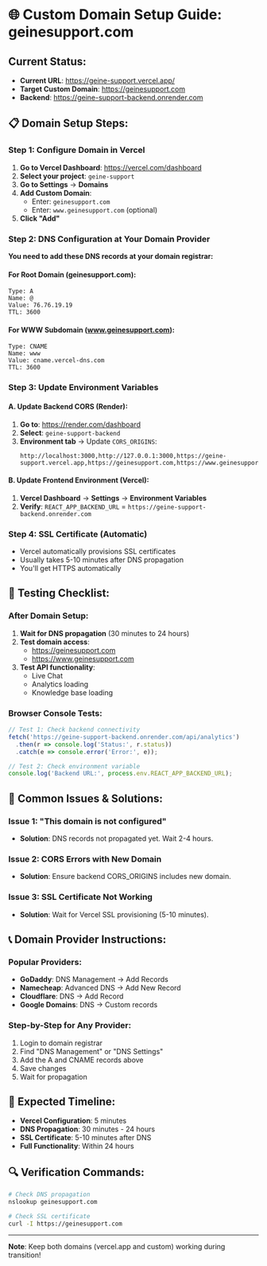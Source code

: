 # 🌐 Custom Domain Setup Guide: geinesupport.com

## Current Status:
- **Current URL**: https://geine-support.vercel.app/
- **Target Custom Domain**: https://geinesupport.com
- **Backend**: https://geine-support-backend.onrender.com

## 📋 Domain Setup Steps:

### Step 1: Configure Domain in Vercel

1. **Go to Vercel Dashboard**: https://vercel.com/dashboard
2. **Select your project**: `geine-support`
3. **Go to Settings** → **Domains**
4. **Add Custom Domain**:
   - Enter: `geinesupport.com`
   - Enter: `www.geinesupport.com` (optional)
5. **Click "Add"**

### Step 2: DNS Configuration at Your Domain Provider

**You need to add these DNS records at your domain registrar:**

#### For Root Domain (geinesupport.com):
```
Type: A
Name: @
Value: 76.76.19.19
TTL: 3600
```

#### For WWW Subdomain (www.geinesupport.com):
```
Type: CNAME
Name: www
Value: cname.vercel-dns.com
TTL: 3600
```

### Step 3: Update Environment Variables

#### A. Update Backend CORS (Render):
1. **Go to**: https://render.com/dashboard
2. **Select**: `geine-support-backend`
3. **Environment tab** → Update `CORS_ORIGINS`:
   ```
   http://localhost:3000,http://127.0.0.1:3000,https://geine-support.vercel.app,https://geinesupport.com,https://www.geinesupport.com
   ```

#### B. Update Frontend Environment (Vercel):
1. **Vercel Dashboard** → **Settings** → **Environment Variables**
2. **Verify**: `REACT_APP_BACKEND_URL` = `https://geine-support-backend.onrender.com`

### Step 4: SSL Certificate (Automatic)
- Vercel automatically provisions SSL certificates
- Usually takes 5-10 minutes after DNS propagation
- You'll get HTTPS automatically

## 🧪 Testing Checklist:

### After Domain Setup:
1. **Wait for DNS propagation** (30 minutes to 24 hours)
2. **Test domain access**: 
   - https://geinesupport.com
   - https://www.geinesupport.com
3. **Test API functionality**:
   - Live Chat
   - Analytics loading
   - Knowledge base loading

### Browser Console Tests:
```javascript
// Test 1: Check backend connectivity
fetch('https://geine-support-backend.onrender.com/api/analytics')
  .then(r => console.log('Status:', r.status))
  .catch(e => console.error('Error:', e));

// Test 2: Check environment variable
console.log('Backend URL:', process.env.REACT_APP_BACKEND_URL);
```

## 🚨 Common Issues & Solutions:

### Issue 1: "This domain is not configured"
- **Solution**: DNS records not propagated yet. Wait 2-4 hours.

### Issue 2: CORS Errors with New Domain
- **Solution**: Ensure backend CORS_ORIGINS includes new domain.

### Issue 3: SSL Certificate Not Working
- **Solution**: Wait for Vercel SSL provisioning (5-10 minutes).

## 📞 Domain Provider Instructions:

### Popular Providers:
- **GoDaddy**: DNS Management → Add Records
- **Namecheap**: Advanced DNS → Add New Record  
- **Cloudflare**: DNS → Add Record
- **Google Domains**: DNS → Custom records

### Step-by-Step for Any Provider:
1. Login to domain registrar
2. Find "DNS Management" or "DNS Settings"
3. Add the A and CNAME records above
4. Save changes
5. Wait for propagation

## 🎯 Expected Timeline:
- **Vercel Configuration**: 5 minutes
- **DNS Propagation**: 30 minutes - 24 hours
- **SSL Certificate**: 5-10 minutes after DNS
- **Full Functionality**: Within 24 hours

## 🔍 Verification Commands:
```bash
# Check DNS propagation
nslookup geinesupport.com

# Check SSL certificate
curl -I https://geinesupport.com
```

---
**Note**: Keep both domains (vercel.app and custom) working during transition!